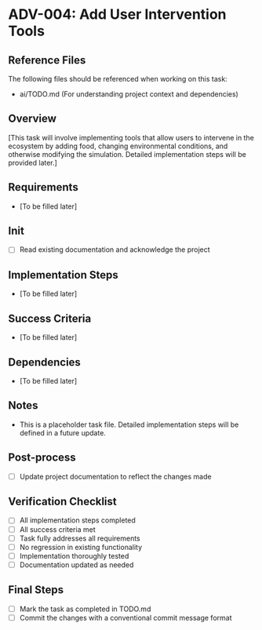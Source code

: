 # ADV-004: Add User Intervention Tools

## Reference Files
The following files should be referenced when working on this task:
- ai/TODO.md (For understanding project context and dependencies)

## Overview
[This task will involve implementing tools that allow users to intervene in the ecosystem by adding food, changing environmental conditions, and otherwise modifying the simulation. Detailed implementation steps will be provided later.]

## Requirements
- [To be filled later]

## Init
- [ ] Read existing documentation and acknowledge the project

## Implementation Steps
- [To be filled later]

## Success Criteria
- [To be filled later]

## Dependencies
- [To be filled later]

## Notes
- This is a placeholder task file. Detailed implementation steps will be defined in a future update.

## Post-process
- [ ] Update project documentation to reflect the changes made

## Verification Checklist
- [ ] All implementation steps completed
- [ ] All success criteria met
- [ ] Task fully addresses all requirements
- [ ] No regression in existing functionality
- [ ] Implementation thoroughly tested
- [ ] Documentation updated as needed

## Final Steps
- [ ] Mark the task as completed in TODO.md
- [ ] Commit the changes with a conventional commit message format 